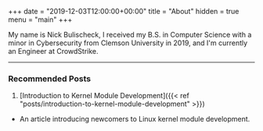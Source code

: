 +++
date = "2019-12-03T12:00:00+00:00"
title = "About"
hidden = true
menu = "main"
+++

My name is Nick Bulischeck, I received my B.S. in Computer Science with a minor in Cybersecurity from Clemson University in 2019, and I'm currently an Engineer at CrowdStrike.

***

### Recommended Posts

1. [Introduction to Kernel Module Development]({{< ref "posts/introduction-to-kernel-module-development" >}})
 - An article introducing newcomers to Linux kernel module development.
